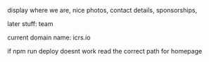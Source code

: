 display where we are, nice photos, contact details, sponsorships, 

later stuff: team

current domain name: icrs.io


if npm run deploy doesnt work read the correct path for homepage
